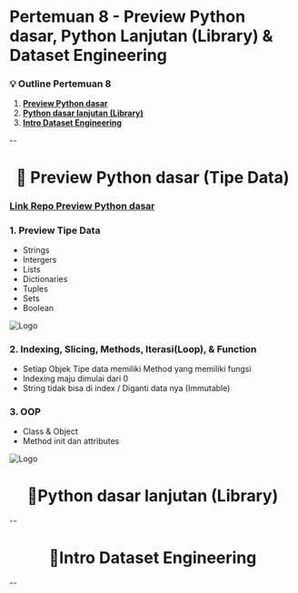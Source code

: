 # Pertemuan 8 - Preview Python dasar, Python Lanjutan (Library) & Dataset Engineering

### 💡 Outline Pertemuan 8
1. **[Preview Python dasar](-preview-python-dasar-tipe-data-link-repo-preview-python-dasar-)**
2. **[Python dasar lanjutan (Library)](#python-dasar-lanjutan-library-)**
3. **[Intro Dataset Engineering](#intro-dataset-engineering-)**


--

<h1 align="center">📍 Preview Python dasar (Tipe Data) </h1>

### [Link Repo Preview Python dasar](https://github.com/ajaymache/machine-learning-yearning/blob/master/full%20book/machine-learning-yearning.pdf)
### 1. Preview Tipe Data
- Strings
- Intergers
- Lists
- Dictionaries
- Tuples
- Sets
- Boolean

![Logo](https://i.ibb.co/nnCZrfL/Steam-VR-url.png)

### 2. Indexing, Slicing, Methods, Iterasi(Loop), & Function
- Setiap Objek Tipe data memiliki Method yang memiliki fungsi 
- Indexing maju dimulai dari 0
- String tidak bisa di index / Diganti data nya (Immutable)

### 3. OOP 
- Class & Object 
- Method init dan attributes

![Logo](https://i.ibb.co/nnCZrfL/Steam-VR-url.png)

<h1 align="center">📍Python dasar lanjutan (Library) </h1>

--


<h1 align="center">📍Intro Dataset Engineering </h1>
--
